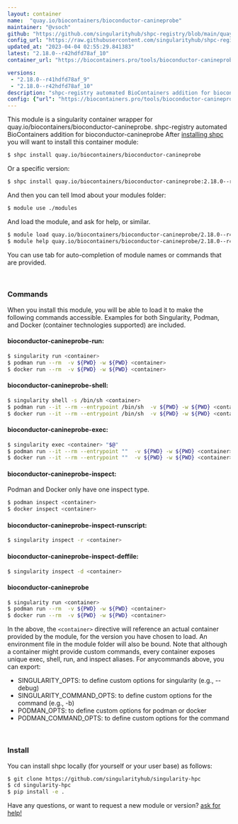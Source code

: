 ```yaml
---
layout: container
name:  "quay.io/biocontainers/bioconductor-canineprobe"
maintainer: "@vsoch"
github: "https://github.com/singularityhub/shpc-registry/blob/main/quay.io/biocontainers/bioconductor-canineprobe/container.yaml"
config_url: "https://raw.githubusercontent.com/singularityhub/shpc-registry/main/quay.io/biocontainers/bioconductor-canineprobe/container.yaml"
updated_at: "2023-04-04 02:55:29.841383"
latest: "2.18.0--r42hdfd78af_10"
container_url: "https://biocontainers.pro/tools/bioconductor-canineprobe"

versions:
 - "2.18.0--r41hdfd78af_9"
 - "2.18.0--r42hdfd78af_10"
description: "shpc-registry automated BioContainers addition for bioconductor-canineprobe"
config: {"url": "https://biocontainers.pro/tools/bioconductor-canineprobe", "maintainer": "@vsoch", "description": "shpc-registry automated BioContainers addition for bioconductor-canineprobe", "latest": {"2.18.0--r42hdfd78af_10": "sha256:733bf74cb55465afac2b34816c84d33aeddc45bef87516abf70f6ceb9667463f"}, "tags": {"2.18.0--r41hdfd78af_9": "sha256:2d775c05027a9e3e2210d8868ed3f8946d26ecd82198465b356f3ce2a5425c3d", "2.18.0--r42hdfd78af_10": "sha256:733bf74cb55465afac2b34816c84d33aeddc45bef87516abf70f6ceb9667463f"}, "docker": "quay.io/biocontainers/bioconductor-canineprobe"}
---
```


This module is a singularity container wrapper for quay.io/biocontainers/bioconductor-canineprobe.
shpc-registry automated BioContainers addition for bioconductor-canineprobe
After [installing shpc](#install) you will want to install this container module:


```bash
$ shpc install quay.io/biocontainers/bioconductor-canineprobe
```

Or a specific version:

```bash
$ shpc install quay.io/biocontainers/bioconductor-canineprobe:2.18.0--r42hdfd78af_10
```

And then you can tell lmod about your modules folder:

```bash
$ module use ./modules
```

And load the module, and ask for help, or similar.

```bash
$ module load quay.io/biocontainers/bioconductor-canineprobe/2.18.0--r42hdfd78af_10
$ module help quay.io/biocontainers/bioconductor-canineprobe/2.18.0--r42hdfd78af_10
```

You can use tab for auto-completion of module names or commands that are provided.

<br>

### Commands

When you install this module, you will be able to load it to make the following commands accessible.
Examples for both Singularity, Podman, and Docker (container technologies supported) are included.

#### bioconductor-canineprobe-run:

```bash
$ singularity run <container>
$ podman run --rm  -v ${PWD} -w ${PWD} <container>
$ docker run --rm  -v ${PWD} -w ${PWD} <container>
```

#### bioconductor-canineprobe-shell:

```bash
$ singularity shell -s /bin/sh <container>
$ podman run --it --rm --entrypoint /bin/sh  -v ${PWD} -w ${PWD} <container>
$ docker run --it --rm --entrypoint /bin/sh  -v ${PWD} -w ${PWD} <container>
```

#### bioconductor-canineprobe-exec:

```bash
$ singularity exec <container> "$@"
$ podman run --it --rm --entrypoint ""  -v ${PWD} -w ${PWD} <container> "$@"
$ docker run --it --rm --entrypoint ""  -v ${PWD} -w ${PWD} <container> "$@"
```

#### bioconductor-canineprobe-inspect:

Podman and Docker only have one inspect type.

```bash
$ podman inspect <container>
$ docker inspect <container>
```

#### bioconductor-canineprobe-inspect-runscript:

```bash
$ singularity inspect -r <container>
```

#### bioconductor-canineprobe-inspect-deffile:

```bash
$ singularity inspect -d <container>
```



#### bioconductor-canineprobe

```bash
$ singularity run <container>
$ podman run --rm  -v ${PWD} -w ${PWD} <container>
$ docker run --rm  -v ${PWD} -w ${PWD} <container>
```


In the above, the `<container>` directive will reference an actual container provided
by the module, for the version you have chosen to load. An environment file in the
module folder will also be bound. Note that although a container
might provide custom commands, every container exposes unique exec, shell, run, and
inspect aliases. For anycommands above, you can export:

 - SINGULARITY_OPTS: to define custom options for singularity (e.g., --debug)
 - SINGULARITY_COMMAND_OPTS: to define custom options for the command (e.g., -b)
 - PODMAN_OPTS: to define custom options for podman or docker
 - PODMAN_COMMAND_OPTS: to define custom options for the command

<br>

### Install

You can install shpc locally (for yourself or your user base) as follows:

```bash
$ git clone https://github.com/singularityhub/singularity-hpc
$ cd singularity-hpc
$ pip install -e .
```

Have any questions, or want to request a new module or version? [ask for help!](https://github.com/singularityhub/singularity-hpc/issues)